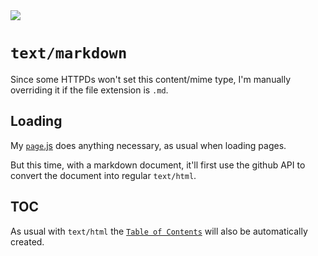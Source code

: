 <img src="https://kekse.biz/github.php?draw&text=`Markdown`&override=github:v4" />

# `text/markdown`
Since some HTTPDs won't set this content/mime type, I'm manually overriding it if the file extension is `.md`.

## Loading
My [`page`.js](page.md) does anything necessary, as usual when loading pages.

But this time, with a markdown document, it'll first use the github API to convert the document into regular `text/html`.

## TOC
As usual with `text/html` the [`Table of Contents`](toc.md) will also be automatically created.

